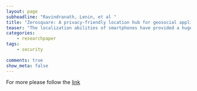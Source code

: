 ```yaml
---
layout: page
subheadline: "Ravindranath, Lenin, et al "
title: "Zerosquare: A privacy-friendly location hub for geosocial applications"
teaser: "The localization abilities of smartphones have provided a huge boost to the popularity of geosocial applications, which facilitate social interaction between users geographically close to each other. However, today’s geosocial applications raise privacy concerns due to application providers storing large amounts of information about users (e.g., profile information) and locations (e.g., users present at a location). We propose Zerosquare, a privacy-friendly location hub that encourages the development of privacy-preserving geosocial applications. Our primary goal is to store information such that no entity can link a user’s identity to her location. Other goals include decoupling storing data from manipulating data for social networking purposes, designing an architecture flexible enough to support a wide range of use cases, and limiting client-side computation. Zerosquare consists of two separate server components for storing information about users and about locations, respectively, and optional cloud components for supporting applications. We describe the design of the API exposed by the server components and demonstrate how it can be used to build several sample geosocial applications. We provide a proof-of-concept implementation using Python for the server components and the Android platform for the mobile devices and build several realworld geosocial applications on top of Zerosquare. Finally, we present experimental results that demonstrate the practicality of Zerosquare."
categories:
    - researchpaper  
tags:
    - security
      
comments: true
show_meta: false
---
```



For more please follow the [link](http://www.mostconf.org/2013/papers/18.pdf)

